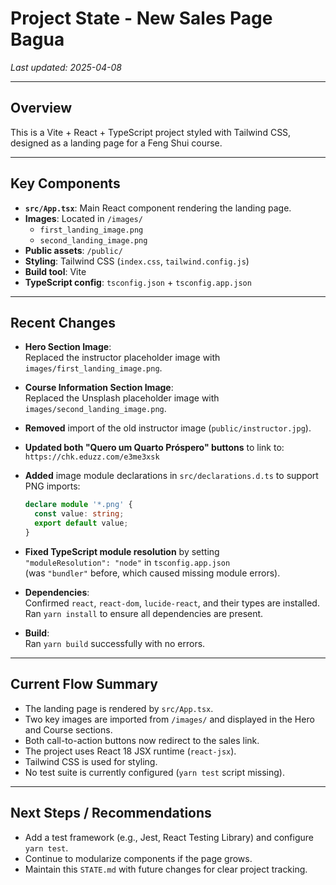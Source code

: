 # Project State - New Sales Page Bagua

_Last updated: 2025-04-08_

---

## Overview

This is a Vite + React + TypeScript project styled with Tailwind CSS, designed as a landing page for a Feng Shui course.

---

## Key Components

- **`src/App.tsx`**: Main React component rendering the landing page.
- **Images**: Located in `/images/`
  - `first_landing_image.png`
  - `second_landing_image.png`
- **Public assets**: `/public/`
- **Styling**: Tailwind CSS (`index.css`, `tailwind.config.js`)
- **Build tool**: Vite
- **TypeScript config**: `tsconfig.json` + `tsconfig.app.json`

---

## Recent Changes

- **Hero Section Image**:  
  Replaced the instructor placeholder image with `images/first_landing_image.png`.

- **Course Information Section Image**:  
  Replaced the Unsplash placeholder image with `images/second_landing_image.png`.

- **Removed** import of the old instructor image (`public/instructor.jpg`).

- **Updated both "Quero um Quarto Próspero" buttons** to link to:  
  `https://chk.eduzz.com/e3me3xsk`

- **Added** image module declarations in `src/declarations.d.ts` to support PNG imports:
  ```ts
  declare module '*.png' {
    const value: string;
    export default value;
  }
  ```

- **Fixed TypeScript module resolution** by setting  
  `"moduleResolution": "node"` in `tsconfig.app.json`  
  (was `"bundler"` before, which caused missing module errors).

- **Dependencies**:  
  Confirmed `react`, `react-dom`, `lucide-react`, and their types are installed.  
  Ran `yarn install` to ensure all dependencies are present.

- **Build**:  
  Ran `yarn build` successfully with no errors.

---

## Current Flow Summary

- The landing page is rendered by `src/App.tsx`.
- Two key images are imported from `/images/` and displayed in the Hero and Course sections.
- Both call-to-action buttons now redirect to the sales link.
- The project uses React 18 JSX runtime (`react-jsx`).
- Tailwind CSS is used for styling.
- No test suite is currently configured (`yarn test` script missing).

---

## Next Steps / Recommendations

- Add a test framework (e.g., Jest, React Testing Library) and configure `yarn test`.
- Continue to modularize components if the page grows.
- Maintain this `STATE.md` with future changes for clear project tracking.